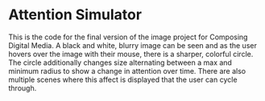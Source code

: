 # Attention Simulator

This is the code for the final version of the image project for Composing Digital Media. A black and white, blurry image can be seen and as the user hovers over the image with their mouse, there is a sharper, colorful circle. The circle additionally changes size alternating between a max and minimum radius to show a change in attention over time. There are also multiple scenes where this affect is displayed that the user can cycle through. 
